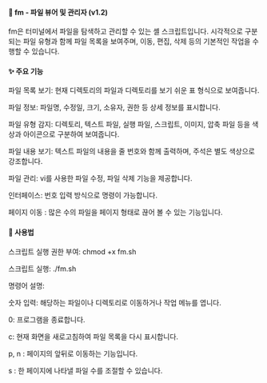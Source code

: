 #### 📂 fm - 파일 뷰어 및 관리자 (v1.2)
fm은 터미널에서 파일을 탐색하고 관리할 수 있는 셸 스크립트입니다. 시각적으로 구분되는 파일 유형과 함께 파일 목록을 보여주며, 이동, 편집, 삭제 등의 기본적인 작업을 수행할 수 있습니다.

#### ✨ 주요 기능
파일 목록 보기: 현재 디렉토리의 파일과 디렉토리를 보기 쉬운 표 형식으로 보여줍니다.

파일 정보: 파일명, 수정일, 크기, 소유자, 권한 등 상세 정보를 표시합니다.

파일 유형 감지: 디렉토리, 텍스트 파일, 실행 파일, 스크립트, 이미지, 압축 파일 등을 색상과 아이콘으로 구분하여 보여줍니다.

파일 내용 보기: 텍스트 파일의 내용을 줄 번호와 함께 출력하며, 주석은 별도 색상으로 강조합니다.

파일 관리: vi를 사용한 파일 수정, 파일 삭제 기능을 제공합니다.

인터페이스: 번호 입력 방식으로 명령이 가능합니다.

페이지 이동 : 많은 수의 파일을 페이지 형태로 끊어 볼 수 있는 기능입니다.

#### 🚀 사용법
스크립트 실행 권한 부여: chmod +x fm.sh

스크립트 실행: ./fm.sh

명령어 설명:

숫자 입력: 해당하는 파일이나 디렉토리로 이동하거나 작업 메뉴를 엽니다.

0: 프로그램을 종료합니다.

c: 현재 화면을 새로고침하여 파일 목록을 다시 표시합니다.

p, n : 페이지의 앞뒤로 이동하는 기능입니다.

s : 한 페이지에 나타낼 파일 수를 조절할 수 있습니다.